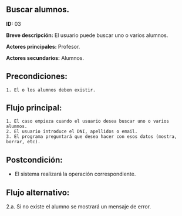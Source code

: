 ## Buscar alumnos.

**ID:** 03

**Breve descripción:** El usuario puede buscar uno o varios alumnos.


**Actores principales:** Profesor.

**Actores secundarios:** Alumnos.

## Precondiciones:

	1. El o los alumnos deben existir.

## Flujo principal:

	1. El caso empieza cuando el usuario desea buscar uno o varios alumnos.
	2. El usuario introduce el DNI, apellidos o email.
	3. El programa preguntará que desea hacer con esos datos (mostra, borrar, etc).

## Postcondición:

* El sistema realizará la operación correspondiente.

## Flujo alternativo:

2.a. Si no existe el alumno se mostrará un mensaje de error.

